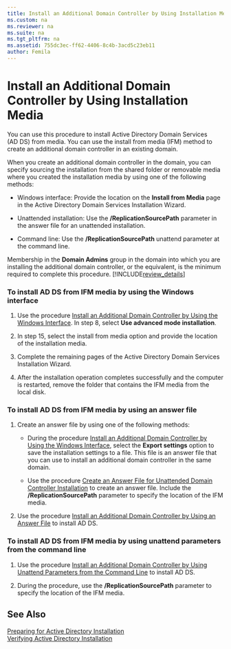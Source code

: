 ```yaml
---
title: Install an Additional Domain Controller by Using Installation Media
ms.custom: na
ms.reviewer: na
ms.suite: na
ms.tgt_pltfrm: na
ms.assetid: 755dc3ec-ff62-4406-8c4b-3acd5c23eb11
author: Femila
---
```

# Install an Additional Domain Controller by Using Installation Media
  You can use this procedure to install Active Directory Domain Services \(AD DS\) from media. You can use the install from media \(IFM\) method to create an additional domain controller in an existing domain.  
  
 When you create an additional domain controller in the domain, you can specify sourcing the installation from the shared folder or removable media where you created the installation media by using one of the following methods:  
  
-   Windows interface: Provide the location on the **Install from Media** page in the Active Directory Domain Services Installation Wizard.  
  
-   Unattended installation: Use the **\/ReplicationSourcePath** parameter in the answer file for an unattended installation.  
  
-   Command line: Use the **\/ReplicationSourcePath** unattend parameter at the command line.  
  
 Membership in the **Domain Admins** group in the domain into which you are installing the additional domain controller, or the equivalent, is the minimum required to complete this procedure. [!INCLUDE[review_details](../Token/review_details_md.md)]  
  
### To install AD DS from IFM media by using the Windows interface  
  
1.  Use the procedure [Install an Additional Domain Controller by Using the Windows Interface](../Topic/Install-an-Additional-Domain-Controller-by-Using-the-Windows-Interface.md). In step 8, select **Use advanced mode installation**.  
  
2.  In step 15, select the install from media option and provide the location of the installation media.  
  
3.  Complete the remaining pages of the Active Directory Domain Services Installation Wizard.  
  
4.  After the installation operation completes successfully and the computer is restarted, remove the folder that contains the IFM media from the local disk.  
  
### To install AD DS from IFM media by using an answer file  
  
1.  Create an answer file by using one of the following methods:  
  
    -   During the procedure [Install an Additional Domain Controller by Using the Windows Interface](../Topic/Install-an-Additional-Domain-Controller-by-Using-the-Windows-Interface.md), select the **Export settings** option to save the installation settings to a file. This file is an answer file that you can use to install an additional domain controller in the same domain.  
  
    -   Use the procedure [Create an Answer File for Unattended Domain Controller Installation](../Topic/Create-an-Answer-File-for-Unattended-Domain-Controller-Installation.md) to create an answer file. Include the **\/ReplicationSourcePath** parameter to specify the location of the IFM media.  
  
2.  Use the procedure [Install an Additional Domain Controller by Using an Answer File](../Topic/Install-an-Additional-Domain-Controller-by-Using-an-Answer-File.md) to install AD DS.  
  
### To install AD DS from IFM media by using unattend parameters from the command line  
  
1.  Use the procedure [Install an Additional Domain Controller by Using Unattend Parameters from the Command Line](../Topic/Install-an-Additional-Domain-Controller-by-Using-Unattend-Parameters-from-the-Command-Line.md) to install AD DS.  
  
2.  During the procedure, use the **\/ReplicationSourcePath** parameter to specify the location of the IFM media.  
  
## See Also  
 [Preparing for Active Directory Installation](../Topic/Preparing-for-Active-Directory-Installation.md)   
 [Verifying Active Directory Installation](../Topic/Verifying-Active-Directory-Installation.md)  
  
  